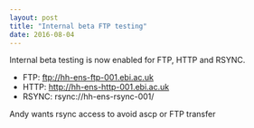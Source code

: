 ```yaml
---
layout: post
title: "Internal beta FTP testing"
date: 2016-08-04
---
```


Internal beta testing is now enabled for FTP, HTTP and RSYNC.

- FTP: ftp://hh-ens-ftp-001.ebi.ac.uk
- HTTP: http://hh-ens-http-001.ebi.ac.uk
- RSYNC: rsync://hh-ens-rsync-001/

Andy wants rsync access to avoid ascp or FTP transfer

